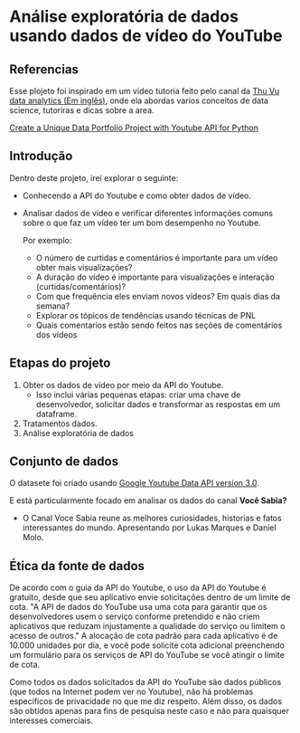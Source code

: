 # Análise  exploratória de dados usando dados de vídeo do YouTube


## Referencias 

Esse plojeto foi inspirado em um video tutoria feito pelo canal da [Thu Vu data analytics (Em inglês)](https://www.youtube.com/channel/UCJQJAI7IjbLcpsjWdSzYz0Q), onde ela abordas varios conceitos de data science, tutoriras e dicas sobre a area.

[Create a Unique Data Portfolio Project with Youtube API for Python](https://www.youtube.com/watch?v=D56_Cx36oGY&t=837s)

## Introdução

Dentro deste projeto, irei explorar o seguinte:

* Conhecendo a API do Youtube e como obter dados de vídeo.
* Analisar dados de vídeo e verificar diferentes informações comuns sobre o que faz um vídeo ter um bom desempenho no Youtube.

    Por exemplo:
     * O número de curtidas e comentários é importante para um vídeo obter mais visualizações?
     * A duração do vídeo é importante para visualizações e interação (curtidas/comentários)?
     * Com que frequência eles enviam novos vídeos? Em quais dias da semana?
     * Explorar os tópicos de tendências usando técnicas de PNL
     * Quais comentarios estão sendo feitos nas seções de comentários dos vídeos
     
## Etapas do projeto

1. Obter os dados de vídeo por meio da API do Youtube.
    - Isso inclui várias pequenas etapas: criar uma chave de desenvolvedor, solicitar dados e transformar as respostas em um dataframe.
2. Tratamentos dados.
3. Análise exploratória de dados


## Conjunto de dados

 O datasete foi criado usando [Google Youtube Data API version 3.0](https://developers.google.com/youtube/v3). 
 
E está particularmente focado em analisar os dados do canal **Você Sabia?**
   - O Canal Voce Sabia reune as melhores curiosidades, historias e fatos interessantes do mundo. 
   Apresentando por Lukas Marques e Daniel Molo.


## Ética da fonte de dados
De acordo com o guia da API do Youtube, o uso da API do Youtube é gratuito, desde que seu aplicativo envie solicitações dentro de um limite de cota. "A API de dados do YouTube usa uma cota para garantir que os desenvolvedores usem o serviço conforme pretendido e não criem aplicativos que reduzam injustamente a qualidade do serviço ou limitem o acesso de outros." A alocação de cota padrão para cada aplicativo é de 10.000 unidades por dia, e você pode solicite cota adicional preenchendo um formulário para os serviços de API do YouTube se você atingir o limite de cota.

Como todos os dados solicitados da API do YouTube são dados públicos (que todos na Internet podem ver no Youtube), não há problemas específicos de privacidade no que me diz respeito. Além disso, os dados são obtidos apenas para fins de pesquisa neste caso e não para quaisquer interesses comerciais.
